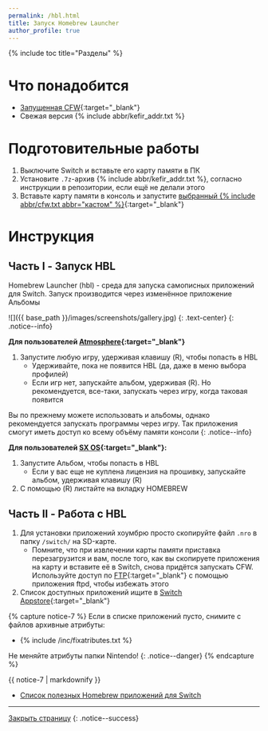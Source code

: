 ```yaml
---
permalink: /hbl.html
title: Запуск Homebrew Launcher
author_profile: true
---
```

{% include toc title="Разделы" %}

# Что понадобится

* [Запущенная CFW](cfw){:target="_blank"}
* Свежая версия {% include abbr/kefir_addr.txt %}
# Подготовительные работы

1. Выключите Switch и вставьте его карту памяти в ПК 
1. Установите `.7z`-архив {% include abbr/kefir_addr.txt %}, согласно инструкции в репозитории, если ещё не делали этого
1. Вставьте карту памяти в консоль и запустите [выбранный {% include abbr/cfw.txt abbr="кастом" %}](cfw){:target="_blank"}

# Инструкция

## Часть I - Запуск HBL

Homebrew Launcher (hbl) - среда для запуска самописных приложений для Switch. Запуск производится через изменённое приложение Альбомы

![]({{ base_path }}/images/screenshots/gallery.jpg) 
{: .text-center}
{: .notice--info}

**Для пользователей [Atmosphere](atmos){:target="_blank"}**
1. Запустите любую игру, удерживая клавишу (R), чтобы попасть в HBL
    * Удерживайте, пока не появится HBL (да, даже в меню выбора профилей)
    * Если игр нет, запускайте альбом, удерживая (R). Но рекомендуется, все-таки, запускать через игру, когда таковая появится 

Вы по прежнему можете использовать и альбомы, однако рекомендуется запускать программы через игру. Так приложения смогут иметь доступ ко всему объёму памяти консоли
{: .notice--info}

**Для пользователей [SX OS](cfw#sx-os){:target="_blank"}:**
1. Запустите Альбом, чтобы попасть в HBL
    * Если у вас еще не куплена лицензия на прошивку, запускайте альбом, удерживая клавишу (R)
1. С помощью (R) листайте на вкладку HOMEBREW 

## Часть II - Работа с HBL

1. Для установки приложений хоумбрю просто скопируйте файл `.nro` в папку `/switch/` на SD-карте.
	* Помните, что при извлечении карты памяти приставка перезагрузится и вам, после того, как вы скопируете приложения на карту и вставите её в Switch, снова придётся запускать CFW. Используйте доступ по [FTP](ftp){:target="_blank"} с помощью приложения ftpd, чтобы избежать этого
1. Список доступных приложений ищите в [Switch Appstore](https://www.switchbru.com/appstore/#/){:target="_blank"}

{% capture notice-7 %}
Если в списке приложений пусто, снимите с файлов архивные атрибуты: 

* {% include /inc/fixatributes.txt %}

Не меняйте атрибуты папки Nintendo!
{: .notice--danger}
{% endcapture %}

<div class="notice--warning">{{ notice-7 | markdownify }}</div>

* [Список полезных Homebrew приложений для Switch](https://vk.com/@pg_testing-homebrew-apps-for-switch)

___

[Закрыть страницу](javascript:window.close();)
{: .notice--success}